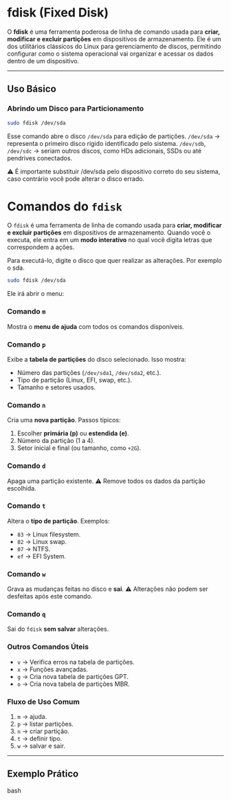 # fdisk (Fixed Disk)

O **fdisk** é uma ferramenta poderosa de linha de comando usada para **criar, modificar e excluir partições** em dispositivos de armazenamento. Ele é um dos utilitários clássicos do Linux para gerenciamento de discos, permitindo configurar como o sistema operacional vai organizar e acessar os dados dentro de um dispositivo.

---

## Uso Básico

### Abrindo um Disco para Particionamento
```bash
sudo fdisk /dev/sda
```
Esse comando abre o disco `/dev/sda` para edição de partições.
`/dev/sda` → representa o primeiro disco rígido identificado pelo sistema.
`/dev/sdb`, `/dev/sdc` → seriam outros discos, como HDs adicionais, SSDs ou até pendrives conectados.

⚠️ É importante substituir /dev/sda pelo dispositivo correto do seu sistema, caso contrário você pode alterar o disco errado.

# Comandos do `fdisk`

O `fdisk` é uma ferramenta de linha de comando usada para **criar, modificar e excluir partições** em dispositivos de armazenamento. Quando você o executa, ele entra em um **modo interativo** no qual você digita letras que correspondem a ações.

Para executá-lo, digite o disco que quer realizar as alterações. Por exemplo o sda.
```bash
sudo fdisk /dev/sda
```
Ele irá abrir o menu:

### Comando `m`
Mostra o **menu de ajuda** com todos os comandos disponíveis.

### Comando `p`
Exibe a **tabela de partições** do disco selecionado.
Isso mostra:
- Número das partições (`/dev/sda1`, `/dev/sda2`, etc.).
- Tipo de partição (Linux, EFI, swap, etc.).
- Tamanho e setores usados.

### Comando `n`
Cria uma **nova partição**.
Passos típicos:
1. Escolher **primária (p)** ou **estendida (e)**.  
2. Número da partição (1 a 4).  
3. Setor inicial e final (ou tamanho, como `+2G`).  

### Comando `d`
Apaga uma partição existente.
⚠️ Remove todos os dados da partição escolhida.

### Comando `t`
Altera o **tipo de partição**.
Exemplos:
- `83` → Linux filesystem.  
- `82` → Linux swap.  
- `07` → NTFS.  
- `ef` → EFI System.  

### Comando `w`
Grava as mudanças feitas no disco e **sai**.
⚠️ Alterações não podem ser desfeitas após este comando.

### Comando `q`
Sai do `fdisk` **sem salvar** alterações.

### Outros Comandos Úteis
- `v` → Verifica erros na tabela de partições.  
- `x` → Funções avançadas.  
- `g` → Cria nova tabela de partições GPT.  
- `o` → Cria nova tabela de partições MBR.  

### Fluxo de Uso Comum
1. `m` → ajuda.  
2. `p` → listar partições.  
3. `n` → criar partição.  
4. `t` → definir tipo.  
5. `w` → salvar e sair.  

---

## Exemplo Prático

bash






